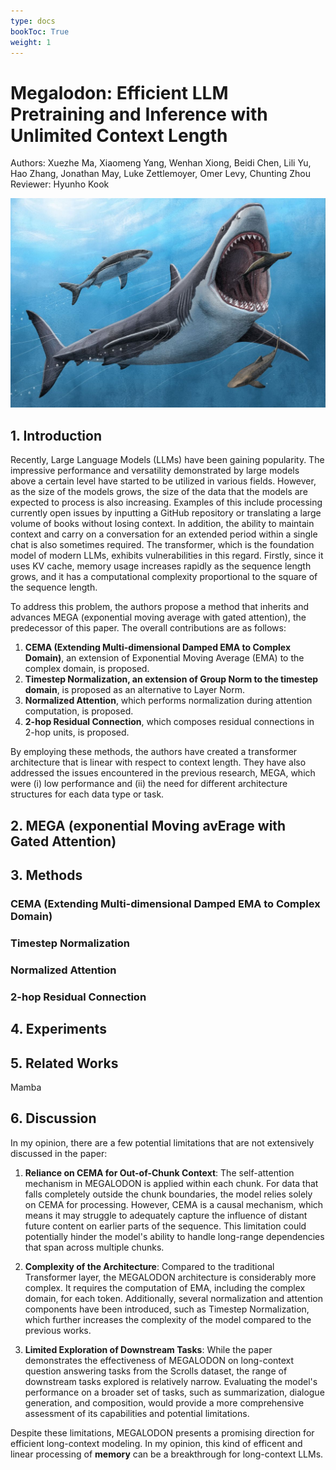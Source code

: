 ```yaml
---
type: docs
bookToc: True
weight: 1
---
```


# Megalodon: Efficient LLM Pretraining and Inference with Unlimited Context Length
Authors: Xuezhe Ma, Xiaomeng Yang, Wenhan Xiong, Beidi Chen, Lili Yu, Hao Zhang, Jonathan May, Luke Zettlemoyer, Omer Levy, Chunting Zhou
Reviewer: Hyunho Kook

![Megalodon](./Megalodon.jpg)

## 1. Introduction
Recently, Large Language Models (LLMs) have been gaining popularity. The impressive performance and versatility demonstrated by large models above a certain level have started to be utilized in various fields. However, as the size of the models grows, the size of the data that the models are expected to process is also increasing. Examples of this include processing currently open issues by inputting a GitHub repository or translating a large volume of books without losing context. In addition, the ability to maintain context and carry on a conversation for an extended period within a single chat is also sometimes required. The transformer, which is the foundation model of modern LLMs, exhibits vulnerabilities in this regard. Firstly, since it uses KV cache, memory usage increases rapidly as the sequence length grows, and it has a computational complexity proportional to the square of the sequence length.

To address this problem, the authors propose a method that inherits and advances MEGA (exponential moving average with gated attention), the predecessor of this paper. The overall contributions are as follows:

1. **CEMA (Extending Multi-dimensional Damped EMA to Complex Domain)**, an extension of Exponential Moving Average (EMA) to the complex domain, is proposed.
2. **Timestep Normalization, an extension of Group Norm to the timestep domain**, is proposed as an alternative to Layer Norm.
3. **Normalized Attention**, which performs normalization during attention computation, is proposed.
4. **2-hop Residual Connection**, which composes residual connections in 2-hop units, is proposed.

By employing these methods, the authors have created a transformer architecture that is linear with respect to context length. They have also addressed the issues encountered in the previous research, MEGA, which were (i) low performance and (ii) the need for different architecture structures for each data type or task.

## 2. MEGA (exponential Moving avErage with Gated Attention)

## 3. Methods
### CEMA (Extending Multi-dimensional Damped EMA to Complex Domain)
### Timestep Normalization
### Normalized Attention
### 2-hop Residual Connection

## 4. Experiments

## 5. Related Works
Mamba

## 6. Discussion
In my opinion, there are a few potential limitations that are not extensively discussed in the paper:

1. **Reliance on CEMA for Out-of-Chunk Context**: The self-attention mechanism in MEGALODON is applied within each chunk. For data that falls completely outside the chunk boundaries, the model relies solely on CEMA for processing. However, CEMA is a causal mechanism, which means it may struggle to adequately capture the influence of distant future content on earlier parts of the sequence. This limitation could potentially hinder the model's ability to handle long-range dependencies that span across multiple chunks.

2. **Complexity of the Architecture**: Compared to the traditional Transformer layer, the MEGALODON architecture is considerably more complex. It requires the computation of EMA, including the complex domain, for each token. Additionally, several normalization and attention components have been introduced, such as Timestep Normalization, which further increases the complexity of the model compared to the previous works.

4. **Limited Exploration of Downstream Tasks**: While the paper demonstrates the effectiveness of MEGALODON on long-context question answering tasks from the Scrolls dataset, the range of downstream tasks explored is relatively narrow. Evaluating the model's performance on a broader set of tasks, such as summarization, dialogue generation, and composition, would provide a more comprehensive assessment of its capabilities and potential limitations.

Despite these limitations, MEGALODON presents a promising direction for efficient long-context modeling. In my opinion, this kind of efficent and linear processing of **memory** can be a breakthrough for long-context LLMs.
